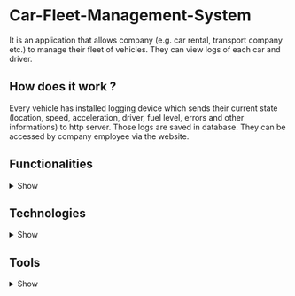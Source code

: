 # Car-Fleet-Management-System
It is an application that allows company (e.g. car rental, transport company etc.) to manage their fleet of vehicles. They can view logs of each car and driver. 
## How does it work ?
Every vehicle has installed logging device which sends their current state (location, speed, acceleration, driver, fuel level, errors and other informations) to http server. Those logs are saved in database. They can be accessed by company employee via the website.
## Functionalities

<details><summary>Show</summary>
  <p>1. Login with 'remember me' function.</p>
  <p>2. Registration with email and phone number verification.</p>
  <p>3. Reset password.</p>
  <p>4. Viewing user profile.</p>
  <p>5. Autorization (each role has its own permissions).</p>
  <p>6. Listing, editing and deleting users. Assigning and changing roles.</p>
  <p>7. Adding, listing, editing, deleting cars and logger devices. Assigning logger devices to cars.</p>
  <p>8. Displaying car location on the map.</p>
  <p>9. Contact with developers through simple form.</p>
  <p>10. Scalable and responsive website on any device.</p>
  <p>11. Possibility to change theme and language.</p>
  <p>12. Animation while moving between components.</p>
  <p>13.
  </p>
</details>

## Technologies

<details><summary>Show</summary>
  <p>
    
### Java
> Main back-end language.</p>
>#### Maven
>>Managing libraries used in project.
>#### SpringBoot
>>Responsible for HTTP server.
>#### Jakarta Persistence Api (JPA)
>>ORM standard
>#### Hibernate
>>Framework for mapping Java objects to MySQL database.
>#### JSON Web Token (JWT)
>>User authentication and autorization for application security. 
>#### JustSend SMS API
>>Sending SMS to verify user phone number while registration.
### MySQL
>Database service used to store objects.
### HTTP
>Application communication protocol.
### Google Cloud Platform
>Front-end and back-end server hosting.
>#### App Engine
>>Engine for running applications.
>#### Cloud SQL
>>Hosting MySQL database.
>#### Cloud Build
>>Dynamic and automatic code compilation and deployment after each push to master on GitHub.
>#### Google Maps
>>View vehicle on map.
### Angular
>>Main front-end technology.
>#### TypeScript
>>Language used in Angular logic.
>#### HTML
>>Display data in views.
>#### CSS
>>Styling components.
>#### Angular Material
>>Designing eye-friendly website.
  </p>
</details>

## Tools

<details><summary>Show</summary>
  <p>

### IntelliJ
>Java IDE
### Visual Studio Code
>Angular IDE
### Postman
>Sending raw http request. 
### Fiddler
>Catching http request to analyze.
### GIT
>Used for team-development. 
>#### GitHub
>>Choosen GIT hosting.

</p>
</details>


